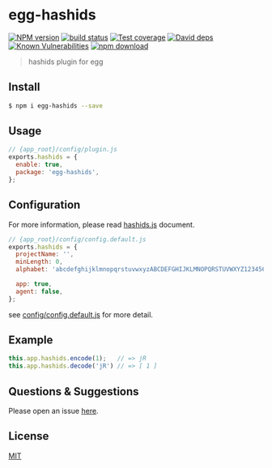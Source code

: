 # egg-hashids

[![NPM version][npm-image]][npm-url]
[![build status][travis-image]][travis-url]
[![Test coverage][codecov-image]][codecov-url]
[![David deps][david-image]][david-url]
[![Known Vulnerabilities][snyk-image]][snyk-url]
[![npm download][download-image]][download-url]

[npm-image]: https://img.shields.io/npm/v/egg-hashids.svg?style=flat-square
[npm-url]: https://npmjs.org/package/egg-hashids
[travis-image]: https://img.shields.io/travis/viko16/egg-hashids.svg?style=flat-square
[travis-url]: https://travis-ci.org/viko16/egg-hashids
[codecov-image]: https://img.shields.io/codecov/c/github/viko16/egg-hashids.svg?style=flat-square
[codecov-url]: https://codecov.io/github/viko16/egg-hashids?branch=master
[david-image]: https://img.shields.io/david/viko16/egg-hashids.svg?style=flat-square
[david-url]: https://david-dm.org/viko16/egg-hashids
[snyk-image]: https://snyk.io/test/npm/egg-hashids/badge.svg?style=flat-square
[snyk-url]: https://snyk.io/test/npm/egg-hashids
[download-image]: https://img.shields.io/npm/dm/egg-hashids.svg?style=flat-square
[download-url]: https://npmjs.org/package/egg-hashids

> hashids plugin for egg

## Install

```bash
$ npm i egg-hashids --save
```

## Usage

```js
// {app_root}/config/plugin.js
exports.hashids = {
  enable: true,
  package: 'egg-hashids',
};
```

## Configuration

For more information, please read [hashids.js](https://github.com/ivanakimov/hashids.js) document.

```js
// {app_root}/config/config.default.js
exports.hashids = {
  projectName: '',
  minLength: 0,
  alphabet: 'abcdefghijklmnopqrstuvwxyzABCDEFGHIJKLMNOPQRSTUVWXYZ1234567890',

  app: true,
  agent: false,
};
```

see [config/config.default.js](config/config.default.js) for more detail.

## Example

```js
this.app.hashids.encode(1);   // => jR
this.app.hashids.decode('jR') // => [ 1 ]
```

## Questions & Suggestions

Please open an issue [here](https://github.com/viko16/egg-hashids/issues).

## License

[MIT](LICENSE)
